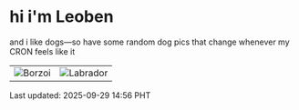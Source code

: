 # hi i'm Leoben

and i like dogs—so have some random dog pics that change whenever my CRON feels like it

|  |  |
|--------|----------|
| ![Borzoi](https://random-dog-vercel.vercel.app/api/random-borzoi?v=1759128967) | ![Labrador](https://random-dog-vercel.vercel.app/api/random-labrador?v=1759128967) |

Last updated: 2025-09-29 14:56 PHT
